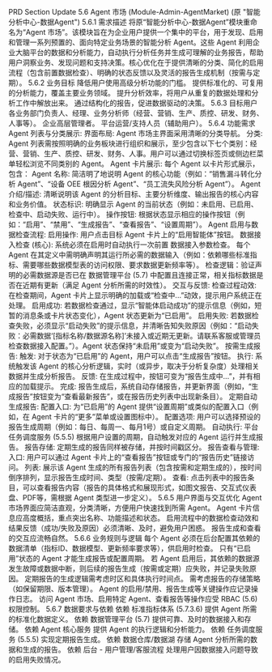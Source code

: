 PRD Section Update 
5.6 Agent 市场 (Module-Admin-AgentMarket) (原 "智能分析中心-数据Agent")
5.6.1 需求描述
将原“智能分析中心-数据Agent”模块重命名为“Agent 市场”。该模块旨在为企业用户提供一个集中的平台，用于发现、启用和管理一系列预置的、面向特定业务场景的智能分析 Agent。这些 Agent 利用企业大脑平台的数据和分析能力，自动执行分析任务并生成可理解的业务报告，帮助用户洞察业务、发现问题和支持决策。核心优化在于提供清晰的分类、简化的启用流程（包含前置数据检查）、明确的状态反馈以及灵活的报告生成机制（按需与定期）。
5.6.2 业务目标
降低用户使用高级分析功能的门槛。
提供标准化的、可复用的分析能力，覆盖主要业务领域。
提升分析效率，将用户从重复的数据处理和分析工作中解放出来。
通过结构化的报告，促进数据驱动的决策。
5.6.3 目标用户
各业务部门负责人、经理、业务分析师（经营、营销、生产、质控、研发、财务、人事等）。
企业高层管理者。
平台运营/支持人员（辅助用户）。
5.6.4 功能需求
Agent 列表与分类展示:
界面布局: Agent 市场主界面采用清晰的分类导航。
分类: Agent 列表需按照明确的业务板块进行组织和展示，至少包含以下七个类别：经营、营销、生产、质控、研发、财务、人事。用户可以通过切换标签页或侧边栏菜单轻松浏览不同类别的 Agent。
Agent 卡片展示: 每个 Agent 以卡片形式展示，包含：
Agent 名称: 简洁明了地说明 Agent 的核心功能（例如：“销售漏斗转化分析 Agent”、“设备 OEE 根因分析 Agent”、“员工流失风险分析 Agent”）。
Agent 介绍/描述: 清晰说明该 Agent 的分析目标、主要分析维度、输出报告的核心内容和业务价值。
状态标识: 明确显示 Agent 的当前状态（例如：未启用、已启用、检查中、启动失败、运行中）。
操作按钮: 根据状态显示相应的操作按钮（例如：“启用”、“禁用”、“生成报告”、“查看报告”、“设置周期”）。
Agent 启用与数据检查流程:
启用操作: 用户点击目标 Agent 卡片上的“启用智能体”按钮。
数据接入检查 (核心):
系统必须在启用时自动执行一次前置 数据接入参数检查。
每个 Agent 在其定义中需明确声明其运行所必需的数据输入（例如：依赖哪些标准指标、需要哪些数据模型表的访问权限、要求数据更新频率等）。
检查逻辑：验证声明的必需数据源是否已在 数据管理平台 (5.7) 中配置且连接正常，相关指标数据是否在近期有更新（满足 Agent 分析所需的时效性）。
交互与反馈:
检查过程动效: 在检查期间，Agent 卡片上显示明确的加载或“检查中...”动效，提示用户系统正在处理。
启用成功: 若数据检查通过，显示“智能体启动成功”的提示信息（例如，短暂的消息条或卡片状态变化），Agent 状态更新为“已启用”。
启用失败: 若数据检查失败，必须显示“启动失败”的提示信息，并清晰告知失败原因（例如：“启动失败：必需数据‘[指标名称/数据源名称]’未接入或近期无更新。请联系客服或管理员检查数据接入配置。”）。Agent 状态保持“未启用”或变为“启动失败”。
按需生成报告:
触发: 对于状态为“已启用”的 Agent，用户可以点击“生成报告”按钮。
执行: 系统触发该 Agent 的核心分析逻辑，实时（或异步，取决于分析复杂度）处理相关数据并生成分析报告。
反馈: 在生成过程中，按钮可变为“报告生成中...”，并有相应的加载提示。
完成: 报告生成后，系统自动存储报告，并更新界面（例如，“生成报告”按钮变为“查看最新报告”，或在报告历史列表中出现新条目）。
定期自动生成报告:
配置入口: 为“已启用”的 Agent 提供“设置周期”或类似的配置入口（例如，在 Agent 卡片的“更多”菜单或设置图标中）。
配置选项: 用户可以选择预设的报告生成周期（例如：每日、每周一、每月1号）或自定义周期。
自动执行: 平台 任务调度服务 (5.5.5) 根据用户设置的周期，自动触发对应的 Agent 运行并生成报告。
报告存储: 定期生成的报告同样被存储，并按时间戳区分。
报告查看与管理:
入口: 用户可以通过 Agent 卡片上的“查看报告”按钮或专门的“报告历史”链接访问。
列表: 展示该 Agent 生成的所有报告列表（包含按需和定期生成的），按时间倒序排列，显示报告生成时间、类型（按需/定期）。
查看: 点击列表中的报告条目，可以查看报告内容（报告的具体格式和展现形式，如图文报告、交互式仪表盘、PDF等，需根据 Agent 类型进一步定义）。
5.6.5 用户界面与交互优化
Agent 市场界面应简洁直观，分类清晰，方便用户快速找到所需 Agent。
Agent 卡片信息应高度概括，重点突出名称、功能描述和状态。
启用流程中的数据检查动效和结果反馈（成功/失败及原因）必须清晰、及时，避免用户困惑。
报告生成和查看的交互应流畅自然。
5.6.6 业务规则与逻辑
每个 Agent 必须在后台配置其依赖的数据清单（指标ID、数据模型、更新频率要求等），供启用时检查。
只有“已启用”状态的 Agent 才能生成报告或配置周期。
若 Agent 启用后，其依赖的数据源发生故障或数据中断，则后续的报告生成（按需或定期）应失败，并记录失败原因。
定期报告的生成逻辑需考虑时区和具体执行时间点。
需考虑报告的存储策略（如保留期限、版本管理）。
Agent 的启用/禁用、报告生成等关键操作应记录操作日志。
访问 Agent 市场、启用特定 Agent、查看报告等操作应受 RBAC (5.6) 权限控制。
5.6.7 数据要求与依赖
依赖 标准指标体系 (5.7.3.6) 提供 Agent 所需的标准化数据定义。
依赖 数据管理平台 (5.7) 提供可靠、及时的数据接入和存储。
依赖 Agent 核心服务 提供 Agent 的执行逻辑和分析能力。
依赖 任务调度服务 (5.5.5) 实现定期报告生成。
依赖 数据仓库/数据湖 存储 Agent 分析所需的数据和生成的报告。
依赖 后台 - 用户管理/客服流程 处理用户因数据接入问题导致的启用失败情况。


